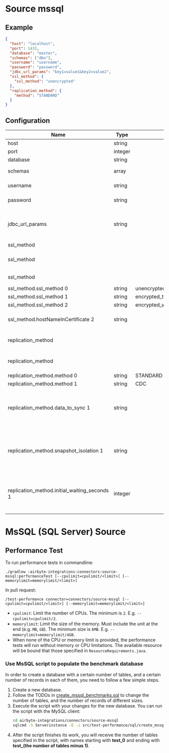 # Source mssql

## Example
```json
{
  "host": "localhost",
  "port": 1433,
  "database": "master",
  "schemas": ["dbo"],
  "username": "username",
  "password": "password",
  "jdbc_url_params": "key1=value1&key2=value2",
  "ssl_method": {
    "ssl_method": "unencrypted"
  },
  "replication_method": {
    "method": "STANDARD"
  }
}
```

## Configuration
| Name | Type | Constant | Default | Description |
| --- | --- | --- | --- | --- |
|host |string||null|The hostname of the database.|
|port |integer||null|The port of the database.|
|database |string||null|The name of the database.|
|schemas |array||["dbo"]|The list of schemas to sync from. Defaults to user. Case sensitive.|
|username |string||null|The username which is used to access the database.|
|password |string||null|The password associated with the username.|
|jdbc_url_params |string||null|Additional properties to pass to the JDBC URL string when connecting to the database formatted as 'key=value' pairs separated by the symbol '&'. (example: key1=value1&key2=value2&key3=value3).|
|ssl_method |||null|Data transfer will not be encrypted.|
|ssl_method |||null|Use the certificate provided by the server without verification. (For testing purposes only!)|
|ssl_method |||null|Verify and use the certificate provided by the server.|
|ssl_method.ssl_method 0|string|unencrypted|null||
|ssl_method.ssl_method 1|string|encrypted_trust_server_certificate|null||
|ssl_method.ssl_method 2|string|encrypted_verify_certificate|null||
|ssl_method.hostNameInCertificate 2|string||null|Specifies the host name of the server. The value of this property must match the subject property of the certificate.|
|replication_method |||null|Standard replication requires no setup on the DB side but will not be able to represent deletions incrementally.|
|replication_method |||null|CDC uses {TBC} to detect inserts, updates, and deletes. This needs to be configured on the source database itself.|
|replication_method.method 0|string|STANDARD|null||
|replication_method.method 1|string|CDC|null||
|replication_method.data_to_sync 1|string||Existing and New|What data should be synced under the CDC. "Existing and New" will read existing data as a snapshot, and sync new changes through CDC. "New Changes Only" will skip the initial snapshot, and only sync new changes through CDC.|
|replication_method.snapshot_isolation 1|string||Snapshot|Existing data in the database are synced through an initial snapshot. This parameter controls the isolation level that will be used during the initial snapshotting. If you choose the "Snapshot" level, you must enable the <a href="https://docs.microsoft.com/en-us/dotnet/framework/data/adonet/sql/snapshot-isolation-in-sql-server">snapshot isolation mode</a> on the database.|
|replication_method.initial_waiting_seconds 1|integer||300|The amount of time the connector will wait when it launches to determine if there is new data to sync or not. Defaults to 300 seconds. Valid range: 120 seconds to 1200 seconds. Read about <a href="https://docs.airbyte.com/integrations/sources/mysql/#change-data-capture-cdc">initial waiting time</a>.|

# MsSQL (SQL Server) Source

## Performance Test

To run performance tests in commandline:
```shell
./gradlew :airbyte-integrations:connectors:source-mssql:performanceTest [--cpulimit=cpulimit/<limit>] [--memorylimit=memorylimit/<limit>]
```

In pull request:
```shell
/test-performance connector=connectors/source-mssql [--cpulimit=cpulimit/<limit>] [--memorylimit=memorylimit/<limit>]
```

- `cpulimit`: Limit the number of CPUs. The minimum is `2`. E.g. `--cpulimit=cpulimit/2`.
- `memorylimit`: Limit the size of the memory. Must include the unit at the end (e.g. `MB`, `GB`). The minimum size is `6MB`. E.g. `--memorylimit=memorylimit/4GB`.
- When none of the CPU or memory limit is provided, the performance tests will run without memory or CPU limitations. The available resource will be bound that those specified in `ResourceRequirements.java`.

### Use MsSQL script to populate the benchmark database

In order to create a database with a certain number of tables, and a certain number of records in each of them, 
you need to follow a few simple steps.

1. Create a new database.
2. Follow the TODOs in [create_mssql_benchmarks.sql](src/test-performance/sql/create_mssql_benchmarks.sql) to change the number of tables, and the number of records of different sizes.
3. Execute the script with your changes for the new database. You can run the script with the MySQL client:
   ```bash
   cd airbyte-integrations/connectors/source-mssql
   sqlcmd -S Serverinstance -E -i src/test-performance/sql/create_mssql_benchmarks.sql
   ```
4. After the script finishes its work, you will receive the number of tables specified in the script, with names starting with **test_0** and ending with **test_(the number of tables minus 1)**.
